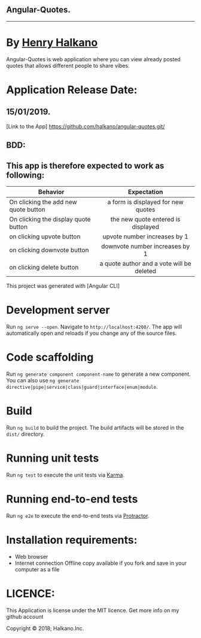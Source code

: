 ## Angular-Quotes.
 ----------------------------------------------------------------------
# By [Henry Halkano](https://github.com/halkano/angular-quotes.git)
  Angular-Quotes is web application where you can view already posted quotes that allows different people to share vibes.
# Application Release Date:
15/01/2019.
-----------------------------------------------------------------------

 [Link to the App]
 https://github.com/halkano/angular-quotes.git/

## BDD:
##  This app is therefore expected to work as following:
| Behavior | Expectation|
|----------|:-------------:|
|On clicking the add new quote button |a form is displayed for new quotes |
|On clicking the display quote button |the new quote entered is displayed |
|on clicking upvote button |upvote number increases by 1 |
|on clicking downvote button |downvote number increases by 1 |
|on clicking delete button |a quote author and a vote will be deleted  |

This project was generated with [Angular CLI]

# Development server

Run `ng serve --open`. Navigate to `http://localhost:4200/`. The app will automatically open and reloads if you change any of the source files.

# Code scaffolding

Run `ng generate component component-name` to generate a new component. You can also use `ng generate directive|pipe|service|class|guard|interface|enum|module`.

# Build

Run `ng build` to build the project. The build artifacts will be stored in the `dist/` directory.

# Running unit tests

Run `ng test` to execute the unit tests via [Karma](https://karma-runner.github.io).

# Running end-to-end tests

Run `ng e2e` to execute the end-to-end tests via [Protractor](http://www.protractortest.org/).


# Installation requirements:
* Web browser
* Internet connection
Offline copy available if you fork and save in your computer as a file

# LICENCE:
This Application is license under the MIT licence.
Get more info on my github account

Copyright © 2018; Halkano.Inc.
